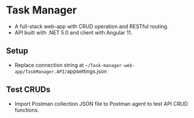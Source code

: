 # Task Manager
* A full-stack web-app with CRUD operation and RESTful routing.
* API built with .NET 5.0 and client with Angular 11.

## Setup
* Replace connection string at `~/Task-manager-web-app/TaskManager.API/`appsettings.json 

## Test CRUDs
* Import Postman collection JSON file to Postman agent to test API CRUD functions.

